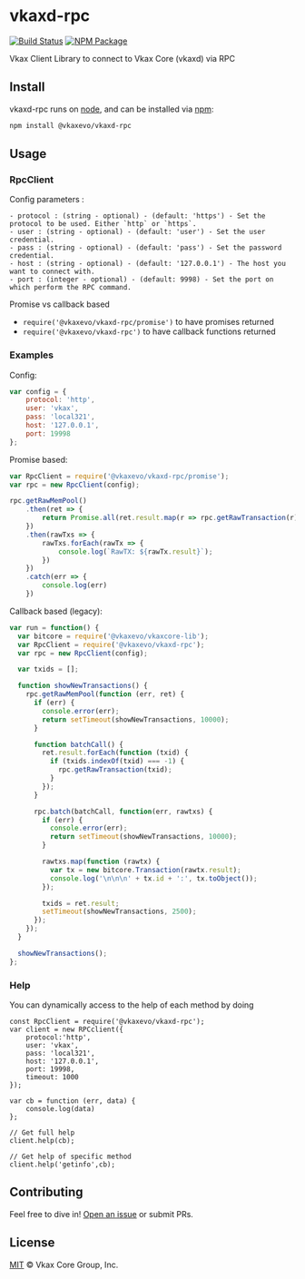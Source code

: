 # vkaxd-rpc

[![Build Status](https://github.com/vkaxevo/vkaxd-rpc/actions/workflows/test.yml/badge.svg)](https://github.com/vkaxevo/vkaxd-rpc/actions/workflows/test.yml)
[![NPM Package](https://img.shields.io/npm/v/@vkaxevo/vkaxd-rpc.svg)](https://www.npmjs.org/package/@vkaxevo/vkaxd-rpc)

Vkax Client Library to connect to Vkax Core (vkaxd) via RPC

## Install

vkaxd-rpc runs on [node](http://nodejs.org/), and can be installed via [npm](https://npmjs.org/):

```bash
npm install @vkaxevo/vkaxd-rpc
```

## Usage

### RpcClient

Config parameters : 

	- protocol : (string - optional) - (default: 'https') - Set the protocol to be used. Either `http` or `https`.
	- user : (string - optional) - (default: 'user') - Set the user credential.
	- pass : (string - optional) - (default: 'pass') - Set the password credential.
	- host : (string - optional) - (default: '127.0.0.1') - The host you want to connect with.
	- port : (integer - optional) - (default: 9998) - Set the port on which perform the RPC command.

Promise vs callback based

  - `require('@vkaxevo/vkaxd-rpc/promise')` to have promises returned
  - `require('@vkaxevo/vkaxd-rpc')` to have callback functions returned
	
### Examples

Config:

```javascript
var config = {
    protocol: 'http',
    user: 'vkax',
    pass: 'local321',
    host: '127.0.0.1',
    port: 19998
};
```

Promise based:

```javascript
var RpcClient = require('@vkaxevo/vkaxd-rpc/promise');
var rpc = new RpcClient(config);

rpc.getRawMemPool()
    .then(ret => {
        return Promise.all(ret.result.map(r => rpc.getRawTransaction(r)))
    })
    .then(rawTxs => {
        rawTxs.forEach(rawTx => {
            console.log(`RawTX: ${rawTx.result}`);
        })
    })
    .catch(err => {
        console.log(err)
    })
```

Callback based (legacy):

```javascript
var run = function() {
  var bitcore = require('@vkaxevo/vkaxcore-lib');
  var RpcClient = require('@vkaxevo/vkaxd-rpc');
  var rpc = new RpcClient(config);

  var txids = [];

  function showNewTransactions() {
    rpc.getRawMemPool(function (err, ret) {
      if (err) {
        console.error(err);
        return setTimeout(showNewTransactions, 10000);
      }

      function batchCall() {
        ret.result.forEach(function (txid) {
          if (txids.indexOf(txid) === -1) {
            rpc.getRawTransaction(txid);
          }
        });
      }

      rpc.batch(batchCall, function(err, rawtxs) {
        if (err) {
          console.error(err);
          return setTimeout(showNewTransactions, 10000);
        }

        rawtxs.map(function (rawtx) {
          var tx = new bitcore.Transaction(rawtx.result);
          console.log('\n\n\n' + tx.id + ':', tx.toObject());
        });

        txids = ret.result;
        setTimeout(showNewTransactions, 2500);
      });
    });
  }

  showNewTransactions();
};
```

### Help

You can dynamically access to the help of each method by doing

```
const RpcClient = require('@vkaxevo/vkaxd-rpc');
var client = new RPCclient({
    protocol:'http',
    user: 'vkax',
    pass: 'local321', 
    host: '127.0.0.1', 
    port: 19998,
    timeout: 1000
});

var cb = function (err, data) {
    console.log(data)
};

// Get full help
client.help(cb);

// Get help of specific method
client.help('getinfo',cb);
```

## Contributing

Feel free to dive in! [Open an issue](https://github.com/vkaxevo/vkax-std-template/issues/new) or submit PRs.

## License

[MIT](LICENSE) &copy; Vkax Core Group, Inc.
